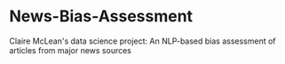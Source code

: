 # News-Bias-Assessment
Claire McLean's data science project: An NLP-based bias assessment of articles from major news sources